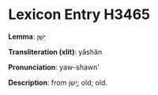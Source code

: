 # Lexicon Entry H3465

**Lemma**: יָשָׁן

**Transliteration (xlit)**: yâshân

**Pronunciation**: yaw-shawn'

**Description**:
from יָשֵׁן; old; old.
